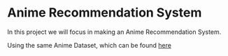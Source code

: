 # Anime Recommendation System

In this project we will focus in making an Anime Recommendation System.

Using the same Anime Dataset, which can be found [here](https://www.kaggle.com/datasets/CooperUnion/anime-recommendations-database)
